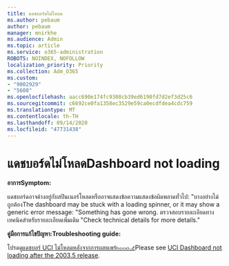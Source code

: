 ```yaml
---
title: แดชบอร์ดไม่โหลด
ms.author: pebaum
author: pebaum
manager: mnirkhe
ms.audience: Admin
ms.topic: article
ms.service: o365-administration
ROBOTS: NOINDEX, NOFOLLOW
localization_priority: Priority
ms.collection: Adm_O365
ms.custom:
- "9002929"
- "5608"
ms.openlocfilehash: aacc690e174fc9308cb39ed6190fd7d2ef3d25c6
ms.sourcegitcommit: c6692ce0fa1358ec3529e59ca0ecdfdea4cdc759
ms.translationtype: MT
ms.contentlocale: th-TH
ms.lasthandoff: 09/14/2020
ms.locfileid: "47731438"
---
```

# <a name="dashboard-not-loading"></a><span data-ttu-id="15dd5-102">แดชบอร์ดไม่โหลด</span><span class="sxs-lookup"><span data-stu-id="15dd5-102">Dashboard not loading</span></span>

<span data-ttu-id="15dd5-103">**อาการ**</span><span class="sxs-lookup"><span data-stu-id="15dd5-103">**Symptom:**</span></span>

<span data-ttu-id="15dd5-104">แดชบอร์ดอาจค้างอยู่กับสปินเนอร์โหลดหรืออาจแสดงข้อความแสดงข้อผิดพลาดทั่วไป: "บางอย่างไม่ถูกต้อง</span><span class="sxs-lookup"><span data-stu-id="15dd5-104">The dashboard may be stuck with a loading spinner, or it may show a generic error message: "Something has gone wrong.</span></span> <span data-ttu-id="15dd5-105">ตรวจสอบรายละเอียดทางเทคนิคสำหรับรายละเอียดเพิ่มเติม "</span><span class="sxs-lookup"><span data-stu-id="15dd5-105">Check technical details for more details."</span></span>

<span data-ttu-id="15dd5-106">**คู่มือการแก้ไขปัญหา:**</span><span class="sxs-lookup"><span data-stu-id="15dd5-106">**Troubleshooting guide:**</span></span>

<span data-ttu-id="15dd5-107">โปรดดู[แดชบอร์ UCI ไม่โหลดหลังจากการเผยแพร่๒๐๐๓.๕](https://support.microsoft.com/help/4558635/uci-dashboard-not-loading-after-the-2003-5-release)</span><span class="sxs-lookup"><span data-stu-id="15dd5-107">Please see [UCI Dashboard not loading after the 2003.5 release](https://support.microsoft.com/help/4558635/uci-dashboard-not-loading-after-the-2003-5-release).</span></span>
